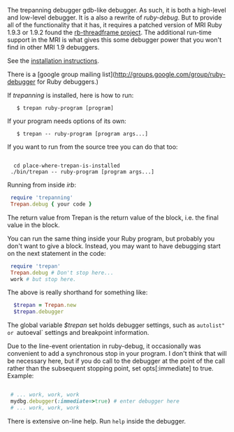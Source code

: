 The trepanning debugger gdb-like debugger. As such, it is both a high-level and low-level debugger. It is a also a rewrite of *ruby-debug*. But to provide all of the functionality that it has, it requires a patched version of MRI Ruby 1.9.3 or 1.9.2 found the [rb-threadframe project](https://rocky/rb-threadframe). The additional run-time support in the MRI is what gives this some debugger power that you won't find in other MRI 1.9 debuggers.

See the [installation instructions](https://github.com/rocky/rb-trepanning/wiki/How-to-Install-rb-trepanning).

There is a [google group mailing list](http://groups.google.com/group/ruby-debugger for Ruby debuggers.)

If *trepanning* is installed, here is how to run:

```console
   $ trepan ruby-program [program]
```

If your program needs options of its own:

```console
   $ trepan -- ruby-program [program args...]
```

If you want to run from the source tree you can do that too:

```console

  cd place-where-trepan-is-installed
 ./bin/trepan -- ruby-program [program args...]
```

Running from inside *irb*:

```ruby
 require 'trepanning' 
 Trepan.debug { your code }
```

The return value from Trepan is the return value of the block, i.e. the final value in the block.

You can run the same thing inside your Ruby program, but probably you don't want to give a block. Instead, you may want to have debugging start on the next statement in the code:

```ruby
 require 'trepan' 
 Trepan.debug # Don't stop here...
 work # but stop here.
```

The above is really shorthand for something like:

```ruby
  $trepan = Trepan.new
  $trepan.debugger
```

The global variable *$trepan* set holds debugger settings, such as `autolist" or `autoeval` settings and breakpoint information.

Due to the line-event orientation in ruby-debug, it occasionally was convenient to add a synchronous stop in your program. I don't think that will be necessary here, but if you do call to the debugger at the point of the call rather than the subsequent stopping point, set opts[:immediate] to true. Example:

```ruby

 # ... work, work, work 
 mydbg.debugger(:immediate=>true) # enter debugger here 
 # ... work, work, work
```

There is extensive on-line help. Run `help` inside the debugger.

